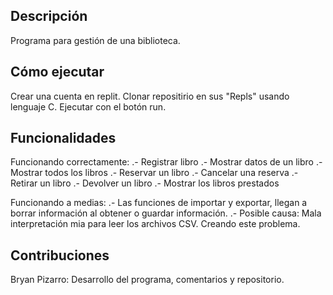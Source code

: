 ## Descripción
Programa para gestión de una biblioteca.

## Cómo ejecutar
Crear una cuenta en replit.
Clonar repositirio en sus "Repls" usando lenguaje C.
Ejecutar con el botón run.

## Funcionalidades
Funcionando correctamente:
.- Registrar libro
.- Mostrar datos de un libro
.- Mostrar todos los libros
.- Reservar un libro
.- Cancelar una reserva
.- Retirar un libro
.- Devolver un libro
.- Mostrar los libros prestados

Funcionando a medias:
.- Las funciones de importar y exportar, llegan a borrar información al obtener o guardar información.
.- Posible causa: Mala interpretación mia para leer los archivos CSV. Creando este problema.

## Contribuciones
Bryan Pizarro: Desarrollo del programa, comentarios y repositorio.


